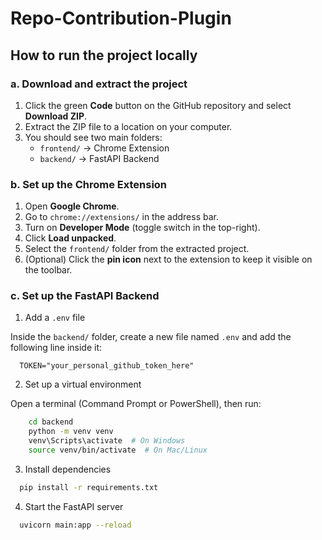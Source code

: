 # Repo-Contribution-Plugin

## How to run the project locally

### a. Download and extract the project

1. Click the green **Code** button on the GitHub repository and select **Download ZIP**.
2. Extract the ZIP file to a location on your computer.
3. You should see two main folders:  
   - `frontend/` → Chrome Extension  
   - `backend/` → FastAPI Backend
  
### b. Set up the Chrome Extension

1. Open **Google Chrome**.
2. Go to `chrome://extensions/` in the address bar.
3. Turn on **Developer Mode** (toggle switch in the top-right).
4. Click **Load unpacked**.
5. Select the `frontend/` folder from the extracted project.
6. (Optional) Click the **pin icon** next to the extension to keep it visible on the toolbar.

### c. Set up the FastAPI Backend

1. Add a `.env` file
   
Inside the `backend/` folder, create a new file named `.env` and add the following line inside it:

 ```env
   TOKEN="your_personal_github_token_here"
 ```

2. Set up a virtual environment
   
Open a terminal (Command Prompt or PowerShell), then run:

```bash
    cd backend
    python -m venv venv
    venv\Scripts\activate  # On Windows
    source venv/bin/activate  # On Mac/Linux
 ```

3. Install dependencies

 ```bash
   pip install -r requirements.txt
 ```

4. Start the FastAPI server

 ```bash
   uvicorn main:app --reload
 ```
